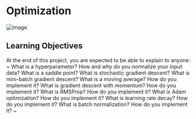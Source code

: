 # Optimization

![image](https://github.com/vassa33/alu-machine_learning/assets/61325877/cae2b276-1c6a-4cc4-8e9b-2763356b1372)

## Learning Objectives
At the end of this project, you are expected to be able to explain to anyone:
~ 
What is a hyperparameter?
How and why do you normalize your input data?
What is a saddle point?
What is stochastic gradient descent?
What is mini-batch gradient descent?
What is a moving average? How do you implement it?
What is gradient descent with momentum? How do you implement it?
What is RMSProp? How do you implement it?
What is Adam optimization? How do you implement it?
What is learning rate decay? How do you implement it?
What is batch normalization? How do you implement it? 
~
